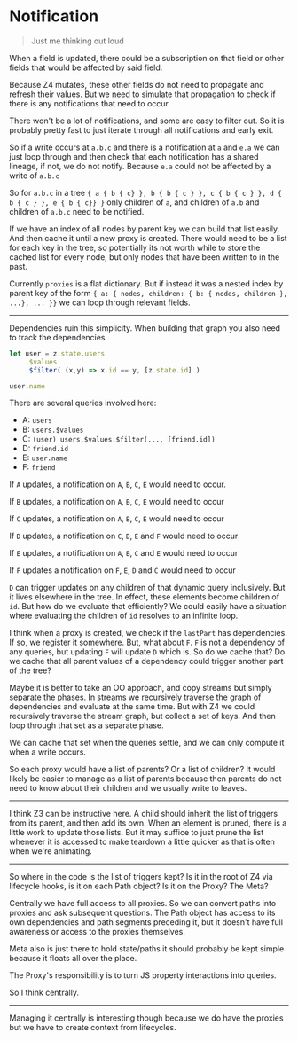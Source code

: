 Notification
============

> Just me thinking out loud

When a field is updated, there could be a subscription on that field or other fields that would be affected by said field.

Because Z4 mutates, these other fields do not need to propagate and refresh their values.  But we need to simulate that propagation
to check if there is any notifications that need to occur.

There won't be a lot of notifications, and some are easy to filter out.  So it is probably pretty fast to just iterate through all notifications and early exit.

So if a write occurs at `a.b.c` and there is a notification at `a` and `e.a` we can just loop through and then check that each notification has a shared lineage, if not, we do not notify.  Because `e.a` could not be affected by a write of `a.b.c`

So for `a.b.c` in a tree `{ a { b { c} }, b { b { c } }, c { b { c } }, d { b { c } }, e { b { c}} }` only children of `a`, and children of `a.b` and children of `a.b.c` need to be notified.

If we have an index of all nodes by parent key we can build that list easily.  And then cache it until a new proxy is created.  There would need to be a list for each key in the tree, so potentially its not worth while to store the cached list for every node, but only nodes that have been written to in the past.

Currently `proxies` is a flat dictionary.  But if instead it was a nested index by parent key of the form `{ a: { nodes, children: { b: { nodes, children }, ...}, ... }}` we can loop through relevant fields.

---

Dependencies ruin this simplicity.  When building that graph you also need to track the dependencies.  

```js
let user = z.state.users
    .$values
    .$filter( (x,y) => x.id == y, [z.state.id] )

user.name
```

There are several queries involved here:

- A: `users`
- B: `users.$values`
- C: `(user) users.$values.$filter(..., [friend.id])`
- D: `friend.id`
- E: `user.name`
- F: `friend`

If `A` updates, a notification on `A`, `B`, `C`, `E` would need to occur.

If `B` updates, a notification on `A`, `B`, `C`, `E` would need to occur

If `C` updates, a notification on `A`, `B`, `C`, `E` would need to occur

If `D` updates, a notification on `C`, `D`, `E` and `F` would need to occur

If `E` updates, a notification on `A`, `B`, `C` and `E` would need to occur

If `F` updates a notification on `F`, `E`, `D` and `C` would need to occur 

`D` can trigger updates on any children of that dynamic query inclusively.  But it lives elsewhere in the tree.  In effect, these elements become children of `id`.  But how do we evaluate that efficiently?  We could easily have a situation where evaluating the children of `id` resolves to an infinite loop.

I think when a proxy is created, we check if the `lastPart` has dependencies.  If so, we register it somewhere.  But, what about `F`.  `F` is not a dependency of any queries, but updating `F` will update `D` which is.  So do we cache that?  Do we cache that all parent values of a dependency could trigger another part of the tree?

Maybe it is better to take an OO approach, and copy streams but simply separate the phases.  In streams we recursively traverse the graph of dependencies and evaluate at the same time.  But with Z4 we could recursively traverse the stream graph, but collect a set of keys.  And then loop through that set as a separate phase.

We can cache that set when the queries settle, and we can only compute it when a write occurs.

So each proxy would have a list of parents?  Or a list of children?  It would likely be easier to manage as a list of parents because then parents do not need to know about their children and we usually write to leaves.

---

I think Z3 can be instructive here.  A child should inherit the list of triggers from its parent, and then add its own.  When an element is pruned, there is a little work to update those lists.  But it may suffice to just prune the list whenever it is accessed to make teardown a little quicker as that is often when we're animating.

---

So where in the code is the list of triggers kept?  Is it in the root of Z4 via lifecycle hooks, is it on each Path object?  Is it on the Proxy?  The Meta?

Centrally we have full access to all proxies.  So we can convert paths into proxies and ask subsequent questions.  The Path object has access to its own dependencies and path segments preceding it, but it doesn't have full awareness or access to the proxies themselves.

Meta also is just there to hold state/paths it should probably be kept simple because it floats all over the place.

The Proxy's responsibility is to turn JS property interactions into queries.

So I think centrally.

---

Managing it centrally is interesting though because we do have the proxies but we have to create context from lifecycles.